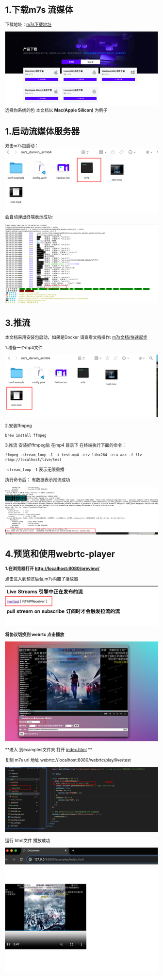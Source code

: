 # 1.下载m7s 流媒体

下载地址：[m7s下载地址](https://www.monibuca.com/download)

![1736750034854](images/README/1736750034854.png)
选择你系统的包
本文档以 **Mac(Apple Silicon)** 为例子

# 1.启动流媒体服务器

双击m7s包启动：
![1736750169822](images/README/1736750169822.png)会自动弹出终端表示成功:

![1736750278062](images/README/1736750278062.png)

# 3.推流

本文档采用安装包启动，如果是Docker 请查看文档操作:
[m7s文档/快速起步](https://www.monibuca.com/docs/guide/startup.html)

1.准备一个mp4文件

![1736750510500](images/README/1736750510500.png)

2.安装ffmpeg

```shell
brew install ffmpeg
```

3.推流
安装好ffmpeg后 在mp4 目录下 在终端执行下面的命令：

```shell
ffmpeg -stream_loop -1 -i test.mp4 -c:v libx264 -c:a aac -f flv rtmp://localhost/live/test
```

`-stream_loop -1` 表示无限重播

执行命令后：
有数据表示推流成功

![1736751013318](images/README/1736751013318.png)

# 4.预览和使用webrtc-player

**1.在浏览器打开 [http://localhost:8080/preview/](http://localhost:8080/preview/)**

点击进入到预览后台,m7s内置了播放器

![1736751288228](images/README/1736751288228.png)

**将协议切换到 webrtc 点击播放**

![1736751386730](images/README/1736751386730.png)

**进入 到examples文件夹 打开 [index.html](https://github.com/LxbNNN/webrtc-player/tree/main/examples/index.html) **

复制 m7s url 地址 webrtc://localhost:8080/webrtc/play/live/test

![1736751697485](images/README/1736751697485.png)

运行 html文件 播放成功

![1736752017541](images/README/1736752017541.png)
